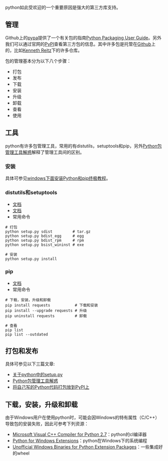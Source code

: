 ﻿python如此受欢迎的一个重要原因是强大的第三方库支持。

## 管理

Github上的[pypa](https://github.com/pypa)提供了一个有关包的指南[Python Packaging User Guide](https://packaging.python.org)。另外我们可以通过官网的[PyPI](https://pypi.python.org/pypi)查看第三方包的信息。其中许多包是托管在[Github](https://github.com)上的，比如[Kenneth Reitz](https://github.com/kennethreitz)下的许多仓库。

包的管理基本分为以下八个步骤：

- 打包
- 发布
- 下载
- 安装
- 升级
- 卸载
- 查看
- 使用

## 工具

python有许多包管理工具，常用的有distutils，setuptools和pip，另外[Python包管理工具解惑](http://www.tuicool.com/articles/FNJZNr)解释了管理工具间的区别。

### 安装

具体可参见[windows下面安装Python和pip终极教程](http://www.tuicool.com/articles/eiM3Er3)。

### distutils和setuptools

- [文档](https://docs.python.org/2/library/distutils.html)
- [文档](http://peak.telecommunity.com/DevCenter/setuptools)
- 常用命令
```
# 打包
python setup.py sdist         # tar.gz
python setup.py bdist_egg     # egg
python setup.py bdist_rpm     # rpm
python setup.py bsist_wininst # exe

# 安装
python setup.py install
```

### pip

- [文档](https://pip.pypa.io/en/stable)
- 常用命令
```
# 下载，安装，升级和卸载
pip install requests           # 下载和安装
pip install --upgrade requests # 升级
pip uninstall requests         # 卸载 

# 查看
pip list
pip list --outdated
```

## 打包和发布

具体可参见以下三篇文章:

- [关于python中的setup.py](http://python.jobbole.com/82077)
- [Python包管理工具解惑](http://www.tuicool.com/articles/FNJZNr)
- [将自己写的Python代码打包放到PyPI上](http://blog.useasp.net/archive/2014/09/09/packaging-python-libraries-and-upload-to-pypi-python-package-index.aspx)

## 下载，安装，升级和卸载

由于Windows用户在使用python时，可能会因Windows的特有属性（C/C++）导致包的安装失败，因此可参考下列资源：

- [Microsoft Visual C++ Compiler for Python 2.7](https://www.microsoft.com/en-us/download/details.aspx?id=44266)：python的cl编译器
- [Python for Windows Extensions](https://sourceforge.net/projects/pywin32)：python在Windows下的系统编程
- [Unofficial Windows Binaries for Python Extension Packages](http://www.lfd.uci.edu/~gohlke/pythonlibs)：一些集成好的wheel